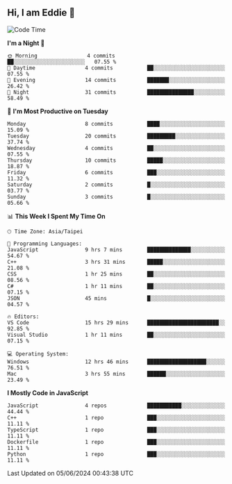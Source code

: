 ## Hi, I am Eddie 👋

<!--START_SECTION:waka-->
![Code Time](http://img.shields.io/badge/Code%20Time-127%20hrs%2043%20mins-blue)

**I'm a Night 🦉** 

```text
🌞 Morning                4 commits           ██░░░░░░░░░░░░░░░░░░░░░░░   07.55 % 
🌆 Daytime                4 commits           ██░░░░░░░░░░░░░░░░░░░░░░░   07.55 % 
🌃 Evening                14 commits          ███████░░░░░░░░░░░░░░░░░░   26.42 % 
🌙 Night                  31 commits          ███████████████░░░░░░░░░░   58.49 % 
```
📅 **I'm Most Productive on Tuesday** 

```text
Monday                   8 commits           ████░░░░░░░░░░░░░░░░░░░░░   15.09 % 
Tuesday                  20 commits          █████████░░░░░░░░░░░░░░░░   37.74 % 
Wednesday                4 commits           ██░░░░░░░░░░░░░░░░░░░░░░░   07.55 % 
Thursday                 10 commits          █████░░░░░░░░░░░░░░░░░░░░   18.87 % 
Friday                   6 commits           ███░░░░░░░░░░░░░░░░░░░░░░   11.32 % 
Saturday                 2 commits           █░░░░░░░░░░░░░░░░░░░░░░░░   03.77 % 
Sunday                   3 commits           █░░░░░░░░░░░░░░░░░░░░░░░░   05.66 % 
```


📊 **This Week I Spent My Time On** 

```text
🕑︎ Time Zone: Asia/Taipei

💬 Programming Languages: 
JavaScript               9 hrs 7 mins        ██████████████░░░░░░░░░░░   54.67 % 
C++                      3 hrs 31 mins       █████░░░░░░░░░░░░░░░░░░░░   21.08 % 
CSS                      1 hr 25 mins        ██░░░░░░░░░░░░░░░░░░░░░░░   08.56 % 
C#                       1 hr 11 mins        ██░░░░░░░░░░░░░░░░░░░░░░░   07.15 % 
JSON                     45 mins             █░░░░░░░░░░░░░░░░░░░░░░░░   04.57 % 

🔥 Editors: 
VS Code                  15 hrs 29 mins      ███████████████████████░░   92.85 % 
Visual Studio            1 hr 11 mins        ██░░░░░░░░░░░░░░░░░░░░░░░   07.15 % 

💻 Operating System: 
Windows                  12 hrs 46 mins      ███████████████████░░░░░░   76.51 % 
Mac                      3 hrs 55 mins       ██████░░░░░░░░░░░░░░░░░░░   23.49 % 
```

**I Mostly Code in JavaScript** 

```text
JavaScript               4 repos             ███████████░░░░░░░░░░░░░░   44.44 % 
C++                      1 repo              ███░░░░░░░░░░░░░░░░░░░░░░   11.11 % 
TypeScript               1 repo              ███░░░░░░░░░░░░░░░░░░░░░░   11.11 % 
Dockerfile               1 repo              ███░░░░░░░░░░░░░░░░░░░░░░   11.11 % 
Python                   1 repo              ███░░░░░░░░░░░░░░░░░░░░░░   11.11 % 
```




 Last Updated on 05/06/2024 00:43:38 UTC
<!--END_SECTION:waka-->
